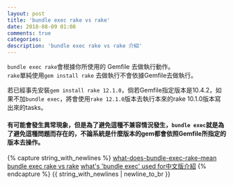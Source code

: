 ```yaml
---
layout: post
title: 'bundle exec rake vs rake'
date: 2018-08-09 01:08
comments: true
categories:
description: 'bundle exec rake vs rake 介紹'
---
```

`bundle exec rake`會根據你所使用的 Gemfile 去做執行動作。<br>
`rake`單純使用`gem install rake` 去做執行不會依據Gemfile去做執行。

若已經事先安裝`gem install rake 12.1.0`，倘若Gemfile指定版本是10.4.2，如果不加`bundle exec`，將會使用`rake 12.1.0`版本去執行本來的rake 10.1.0版本寫出來的tasks。

#### 有可能會發生異常現象，但是為了避免這種不兼容情況發生，`bundle exec`就是為了避免這種問題而存在的，不論系統是什麼版本的gem都會依照Gemfile所指定的版本去操作。

{% capture string_with_newlines %}
[what-does-bundle-exec-rake-mean](https://stackoverflow.com/questions/6588674/what-does-bundle-exec-rake-mean)
[bundle exec rake vs rake](https://stackoverflow.com/questions/8275885/use-bundle-exec-rake-or-just-rake)
[what's 'bundle exec' used for中文版介紹](https://ruby-china.org/topics/13571)
{% endcapture %}
{{ string_with_newlines | newline_to_br }}